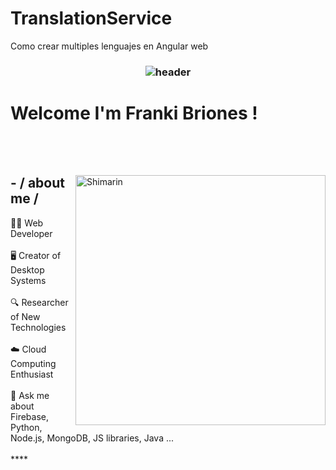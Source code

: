 # TranslationService


Como crear multiples lenguajes en Angular web




<h3 align="center">
  
  ![header](https://firebasestorage.googleapis.com/v0/b/franki-briones.appspot.com/o/sofware%20developer%20fb.gif?alt=media&token=59c7e78f-508f-42ce-a94e-709d69210163) 
  
 # Welcome I'm Franki Briones !

</h3> 
<br></br>

<div>

<img align="right" width="400" alt="Shimarin" src="https://firebasestorage.googleapis.com/v0/b/franki-briones.appspot.com/o/dev%20metod.gif?alt=media&token=a3c328cf-ad9b-49f5-a45d-bb84b79f4fbe"/>

<h2> - / about me /</h2>
👨‍💻 Web Developer
<br></br>
🖥️ Creator of Desktop Systems
<br></br>
🔍 Researcher of New Technologies
<br></br>
☁️ Cloud Computing Enthusiast
<br></br>
💬 Ask me about Firebase, Python, Node.js, MongoDB, JS libraries, Java ...
<br></br>****
<br></br>
